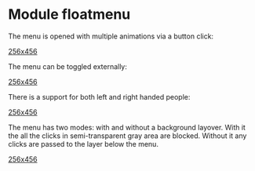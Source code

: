 # Module floatmenu

The menu is opened with multiple animations via a button click:

[256x456](static/open_close.gif)

The menu can be toggled externally:

[256x456](static/toggle_menu.gif)

There is a support for both left and right handed people:

[256x456](static/left_and_right.gif)

The menu has two modes: with and without a background layover. With it the all
the clicks in semi-transparent gray area are blocked. Without it any clicks are
passed to the layer below the menu.

[256x456](static/background_toggle.gif)
